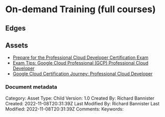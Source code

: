 # On-demand Training (full courses)

## Edges

## Assets
- [Prepare for the Professional Cloud Developer Certification Exam](https://grow.googleplex.com/learning/7c66fdbc-0a21-456d-94af-4d593b40ab62)
- [Exam Tips: Google Cloud Professional (GCP) Professional Cloud Developer](https://www.linkedin.com/learning/exam-tips-google-cloud-professional-gcp-professional-cloud-developer/what-s-the-cloud-professional-cloud-developer-certification?autoplay=true&dApp=16967093&leis=LAA&u=56685617)
- [Google Cloud Certification Journey: Professional Cloud Developer](https://grow.googleplex.com/learning/ahNzfmdvb2dsZS5jb206Y2Vsc3VzchULEghBY3Rpdml0eRiAgMil47eBCAw)


### Document metadata
Category: Asset
Type: Child
Version: 1.0
Created By: Richard Bannister
Created: 2022-11-08T20:31:39Z
Last Modified By: Richard Bannister
Last Modified: 2022-11-08T20:31:39Z
Comments: 
Keywords: 